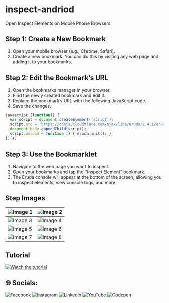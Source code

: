 # inspect-andriod
Open Inspect Elements on Mobile Phone Browsers.

## Step 1: Create a New Bookmark
1. Open your mobile browser (e.g., Chrome, Safari).
2. Create a new bookmark. You can do this by visiting any web page and adding it to your bookmarks.

## Step 2: Edit the Bookmark’s URL
1. Open the bookmarks manager in your browser.
2. Find the newly created bookmark and edit it.
3. Replace the bookmark’s URL with the following JavaScript code.
4. Save the changes.

```javascript
javascript:(function() {
  var script = document.createElement('script');
  script.src = 'https://cdnjs.cloudflare.com/ajax/libs/eruda/2.4.1/eruda.min.js';
  document.body.appendChild(script);
  script.onload = function () { eruda.init(); }
})();
```

## Step 3: Use the Bookmarklet
1. Navigate to the web page you want to inspect.
2. Open your bookmarks and tap the “Inspect Element” bookmark.
3. The Eruda console will appear at the bottom of the screen, allowing you to inspect elements, view console logs, and more.


## Step Images

| ![Image 1](./images/image1.jpg) | ![Image 2](./images/image2.jpg) |
|---------------------------------|---------------------------------|
| ![Image 3](./images/image3.jpg) | ![Image 4](./images/image4.jpg) |
| ![Image 5](./images/image5.jpg) | ![Image 6](./images/image6.jpg) |
| ![Image 7](./images/image7.jpg) | ![Image 8](./images/image8.jpg) |


## Tutorial

[![Watch the tutorial]()]()

## 🌐 Socials:
[![Facebook](https://img.shields.io/badge/Facebook-%231877F2.svg?logo=Facebook&logoColor=white)](https://facebook.com/anbuinfosec) [![Instagram](https://img.shields.io/badge/Instagram-%23E4405F.svg?logo=Instagram&logoColor=white)](https://instagram.com/anbuinfosec) [![LinkedIn](https://img.shields.io/badge/LinkedIn-%230077B5.svg?logo=linkedin&logoColor=white)](https://linkedin.com/in/anbuinfosec) [![YouTube](https://img.shields.io/badge/YouTube-%23FF0000.svg?logo=YouTube&logoColor=white)](https://youtube.com/@anbuinfosec) [![Codepen](https://img.shields.io/badge/Codepen-000000?style=for-the-badge&logo=codepen&logoColor=white)](https://codepen.io/anbuinfosec) 
